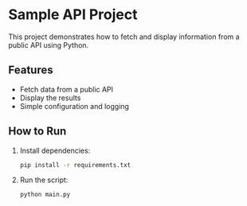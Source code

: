 # Sample API Project

This project demonstrates how to fetch and display information from a public API using Python.

## Features
- Fetch data from a public API
- Display the results
- Simple configuration and logging

## How to Run
1. Install dependencies:
   ```sh
   pip install -r requirements.txt
   ```
2. Run the script:
   ```sh
   python main.py
   ```
